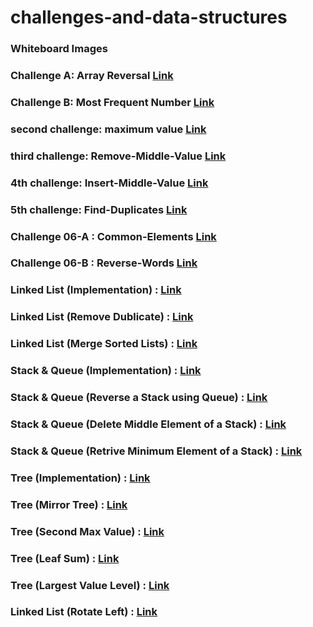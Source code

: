 # challenges-and-data-structures
### Whiteboard Images

### Challenge A: Array Reversal  [Link](https://github.com/jafarramadan/challenges-and-data-structures/blob/main/whiteboard-challenges/assets/reversalSubmit.PNG)

### Challenge B: Most Frequent Number  [Link](https://github.com/jafarramadan/challenges-and-data-structures/blob/main/whiteboard-challenges/assets/frequentSubmit.PNG)

### second challenge: maximum value [Link](https://github.com/jafarramadan/challenges-and-data-structures/blob/main/whiteboard-challenges/assets/maxnumSubmit.PNG)

### third challenge: Remove-Middle-Value [Link](https://github.com/jafarramadan/challenges-and-data-structures/blob/main/whiteboard-challenges/assets/RemoveWhiteBoard.PNG)

### 4th challenge: Insert-Middle-Value [Link](https://github.com/jafarramadan/challenges-and-data-structures/blob/master/whiteboard-challenges/assets/ch4submit2.PNG)

### 5th challenge: Find-Duplicates [Link](https://github.com/jafarramadan/challenges-and-data-structures/blob/master/challenges/Find-Duplicates/Find-Duplicates/README.md)

### Challenge 06-A : Common-Elements [Link](https://github.com/jafarramadan/challenges-and-data-structures/blob/master/challenges/Common-Elements/Common-Elements/README.md)

### Challenge 06-B : Reverse-Words [Link](https://github.com/jafarramadan/challenges-and-data-structures/blob/master/challenges/Reverse-Words/Reverse-Words/README.md)

### Linked List (Implementation) : [Link](https://github.com/jafarramadan/challenges-and-data-structures/blob/master/Data%20Structures/LinkedListProject/LinkedListProject/LinkedListImplementation/README.md)

### Linked List (Remove Dublicate) : [Link](https://github.com/jafarramadan/challenges-and-data-structures/blob/master/Data%20Structures/LinkedListProject/LinkedListProject/RemoveDuplicates/README.md)

### Linked List (Merge Sorted Lists) : [Link](https://github.com/jafarramadan/challenges-and-data-structures/blob/master/Data%20Structures/LinkedListProject/LinkedListProject/MergeSorted/README.md)

### Stack & Queue (Implementation) : [Link](https://github.com/jafarramadan/challenges-and-data-structures/blob/master/Data%20Structures/Stack%26Queue/StackAndQueue/StackAndQueue/README.md)

### Stack & Queue (Reverse a Stack using Queue) : [Link](https://github.com/jafarramadan/challenges-and-data-structures/blob/master/Data%20Structures/Stack%26Queue/StackAndQueue/StackAndQueue/ReverseStackUsingQueue/README.md)

### Stack & Queue (Delete Middle Element of a Stack) : [Link](https://github.com/jafarramadan/challenges-and-data-structures/blob/master/Data%20Structures/Stack%26Queue/StackAndQueue/StackAndQueue/DeleteMiddleElement/README.md)

### Stack & Queue (Retrive Minimum Element of a Stack) : [Link](https://github.com/jafarramadan/challenges-and-data-structures/blob/master/Data%20Structures/Stack%26Queue/StackAndQueue/StackAndQueue/MinStack/README.md)

### Tree (Implementation) : [Link](https://github.com/jafarramadan/challenges-and-data-structures/blob/master/Data%20Structures/Trees/TreeImplementation/TreeImplementation/TreeImplementation/README.md)

### Tree (Mirror Tree) : [Link](https://github.com/jafarramadan/challenges-and-data-structures/blob/master/Data%20Structures/Trees/TreeImplementation/TreeImplementation/MirrorTree/README.md)

### Tree (Second Max Value) : [Link](https://github.com/jafarramadan/challenges-and-data-structures/blob/master/Data%20Structures/Trees/TreeImplementation/TreeImplementation/SecondMaxValue/README.md)

### Tree (Leaf Sum) : [Link](https://github.com/jafarramadan/challenges-and-data-structures/blob/master/Data%20Structures/Trees/TreeImplementation/TreeImplementation/LeafSum/README.md)

### Tree (Largest Value Level) : [Link](https://github.com/jafarramadan/challenges-and-data-structures/blob/master/Data%20Structures/Trees/TreeImplementation/TreeImplementation/LargestLevelValue/README.md)

### Linked List (Rotate Left) : [Link](https://github.com/jafarramadan/challenges-and-data-structures/blob/master/Data%20Structures/LinkedListProject/LinkedListProject/RotateLinkedList/README.md)


